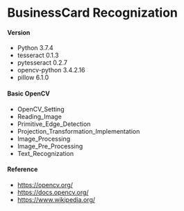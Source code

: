 # BusinessCard Recognization

#### Version
* Python 3.7.4
* tesseract 0.1.3
* pytesseract 0.2.7         
* opencv-python 3.4.2.16 
* pillow 6.1.0     

#### Basic OpenCV

* OpenCV_Setting
* Reading_Image
* Primitive_Edge_Detection
* Projection_Transformation_Implementation
* Image_Processing
* Image_Pre_Processing
* Text_Recognization


#### Reference

* https://opencv.org/
* https://docs.opencv.org/
* https://www.wikipedia.org/
